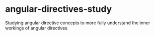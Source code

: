 # angular-directives-study
Studying angular directive concepts to more fully understand the inner workings of angular directives.
